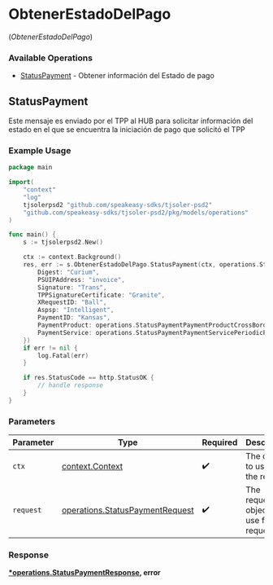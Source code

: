 # ObtenerEstadoDelPago
(*ObtenerEstadoDelPago*)

### Available Operations

* [StatusPayment](#statuspayment) - Obtener información del Estado de pago

## StatusPayment

Este mensaje es enviado por el TPP al HUB para solicitar información del estado en el que se encuentra la iniciación de pago que solicitó el TPP

### Example Usage

```go
package main

import(
	"context"
	"log"
	tjsolerpsd2 "github.com/speakeasy-sdks/tjsoler-psd2"
	"github.com/speakeasy-sdks/tjsoler-psd2/pkg/models/operations"
)

func main() {
    s := tjsolerpsd2.New()

    ctx := context.Background()
    res, err := s.ObtenerEstadoDelPago.StatusPayment(ctx, operations.StatusPaymentRequest{
        Digest: "Curium",
        PSUIPAddress: "invoice",
        Signature: "Trans",
        TPPSignatureCertificate: "Granite",
        XRequestID: "Ball",
        Aspsp: "Intelligent",
        PaymentID: "Kansas",
        PaymentProduct: operations.StatusPaymentPaymentProductCrossBorderCreditTransfers,
        PaymentService: operations.StatusPaymentPaymentServicePeriodicPayments,
    })
    if err != nil {
        log.Fatal(err)
    }

    if res.StatusCode == http.StatusOK {
        // handle response
    }
}
```

### Parameters

| Parameter                                                                          | Type                                                                               | Required                                                                           | Description                                                                        |
| ---------------------------------------------------------------------------------- | ---------------------------------------------------------------------------------- | ---------------------------------------------------------------------------------- | ---------------------------------------------------------------------------------- |
| `ctx`                                                                              | [context.Context](https://pkg.go.dev/context#Context)                              | :heavy_check_mark:                                                                 | The context to use for the request.                                                |
| `request`                                                                          | [operations.StatusPaymentRequest](../../models/operations/statuspaymentrequest.md) | :heavy_check_mark:                                                                 | The request object to use for the request.                                         |


### Response

**[*operations.StatusPaymentResponse](../../models/operations/statuspaymentresponse.md), error**

